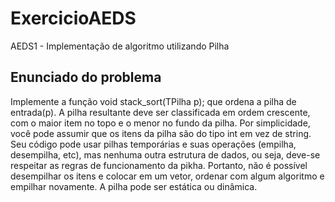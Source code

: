 # ExercicioAEDS
AEDS1 - Implementação de algoritmo utilizando Pilha 

## Enunciado do problema

Implemente a função void stack_sort(TPilha p); que ordena a pilha de entrada(p). A pilha resultante deve ser classificada em ordem crescente, com o maior item no topo e o menor no fundo da pilha. Por simplicidade, você pode assumir que os itens da pilha são do tipo int em vez de string. Seu código pode usar pilhas temporárias e suas operações (empilha, desempilha, etc), mas nenhuma outra estrutura de dados, ou seja, deve-se respeitar as regras de funcionamento da pikha. Portanto, não é possível desempilhar os itens e colocar em um vetor, ordenar com algum algoritmo e empilhar novamente. A pilha pode ser estática ou dinâmica.
